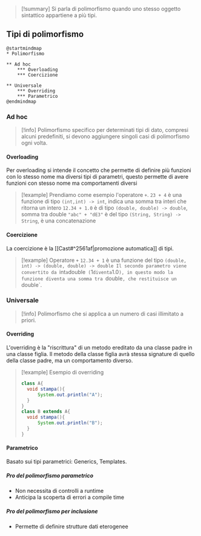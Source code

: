 >[!summary] 
>Si parla di polimorfismo quando uno stesso oggetto sintattico appartiene a più tipi.



## Tipi di polimorfismo

```plantuml
@startmindmap
* Polimorfismo

** Ad hoc
	*** Overloading
	*** Coercizione

** Universale
	*** Overriding
	*** Parametrico
@endmindmap
```

### Ad hoc
>[!info] 
>Polimorfismo specifico per determinati tipi di dato, compresi alcuni predefiniti, si devono aggiungere singoli casi di polimorfismo ogni volta.

#### Overloading
Per overloading si intende il concetto che permette di definire più funzioni con lo stesso nome ma diversi tipi di parametri, questo permette di avere funzioni con stesso nome ma comportamenti diversi
>[!example] Prendiamo come esempio l'operatore `+`.
>`23 + 4` è una funzione di tipo `(int,int) -> int`, indica una somma tra interi che ritorna un intero
>`12.34 + 1.0` è di tipo `(double, double) -> double`, somma tra double
>`"abc" + "dE3"` è del tipo `(String, String) -> String`, è una concatenazione

#### Coercizione
La coercizione è la [[Cast#^2561af|promozione automatica]] di tipi.
>[!example] Operatore `+`
>`12.34 + 1` è una funzione del tipo `(double, int) -> (double, double) -> double
>Il secondo parametro viene convertito da `int` a `double` (`1` diventa `1.0`), in questo modo la funzione diventa una somma tra `double`, che restituisce un `double`.

### Universale
>[!info] 
>Polimorfismo che si applica a un numero di casi illimitato a priori.

#### Overriding
L'overriding è la "riscrittura" di un metodo ereditato da una classe padre in una classe figlia. Il metodo della classe figlia avrà stessa signature di quello della classe padre, ma un comportamento diverso.
>[!example] Esempio di overriding
>```Java
>class A{
>	void stampa(){
>		System.out.println("A");
>	}
>}
>class B extends A{
>	void stampa(){
>		System.out.println("B");
>	}
>}
#### Parametrico
Basato sui tipi parametrici: Generics, Templates.
##### Pro del polimorfismo parametrico
- Non necessita di controlli a runtime
- Anticipa la scoperta di errori a compile time
##### Pro del polimorfismo per inclusione
- Permette di definire strutture dati eterogenee